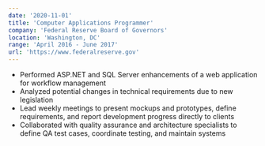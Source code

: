 ```yaml
---
date: '2020-11-01'
title: 'Computer Applications Programmer'
company: 'Federal Reserve Board of Governors'
location: 'Washington, DC'
range: 'April 2016 - June 2017'
url: 'https://www.federalreserve.gov'
---
```


- Performed ASP.NET and SQL Server enhancements of a web application for workflow management
- Analyzed potential changes in technical requirements due to new legislation
- Lead weekly meetings to present mockups and prototypes, define requirements, and report development progress directly to clients
- Collaborated with quality assurance and architecture specialists to define QA test cases, coordinate testing, and maintain systems
